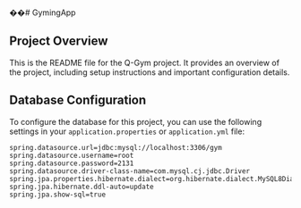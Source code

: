 ��#   G y m i n g A p p 


## Project Overview

This is the README file for the Q-Gym project. It provides an overview of the project, including setup instructions and important configuration details.

## Database Configuration

To configure the database for this project, you can use the following settings in your `application.properties` or `application.yml` file:

```properties
spring.datasource.url=jdbc:mysql://localhost:3306/gym
spring.datasource.username=root
spring.datasource.password=2131
spring.datasource.driver-class-name=com.mysql.cj.jdbc.Driver
spring.jpa.properties.hibernate.dialect=org.hibernate.dialect.MySQL8Dialect
spring.jpa.hibernate.ddl-auto=update
spring.jpa.show-sql=true
 
 
